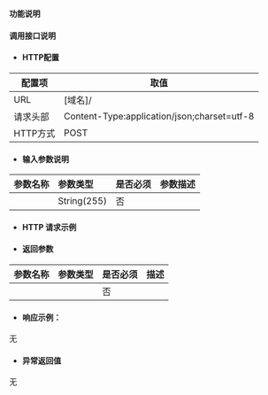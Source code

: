 #
#

#### 功能说明



#### 调用接口说明

* #### HTTP配置

| 配置项 | 取值 |
| --- | --- |
| URL | \[域名\]/|
| 请求头部 | Content-Type:application/json;charset=utf-8 |
| HTTP方式 | POST|

* #### 输入参数说明

| 参数名称 | 参数类型 | 是否必须 | 参数描述 |
| :--- | :--- | :--- | :--- |
| | String\(255\) | 否 | |


* #### HTTP 请求示例


* #### 返回参数
| 参数名称 | 参数类型 | 是否必须 | 描述 |
| :--- | :--- | :--- | :--- |
| | | 否 | |


* #### 响应示例：

无

* #### 异常返回值

无




